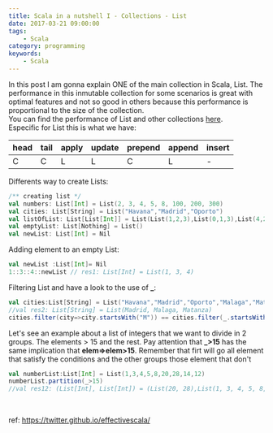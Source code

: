 ```yaml
---
title: Scala in a nutshell I - Collections - List
date: 2017-03-21 09:00:00
tags:
    - Scala
category: programming
keywords:
    - Scala
---
```

In this post I am gonna explain ONE of the main collection in Scala, List. The performance in this inmutable collection for some scenarios is great with optimal features and not so good in others because this performance is proportional to the size of the collection.\
You can find the performance of List and other collections 
[here](https://docs.scala-lang.org/overviews/collections-2.13/performance-characteristics.html).\
Especific for List this is what we have: 

| head  | tail | apply | update | prepend | append | insert |
| :---  | :--- | :---  | :---   | :---    | :---   | :---   |
| C     | C    | L     | L      | C       | L	   | -      |

Differents way to create Lists:
```scala
/** creating list */
val numbers: List[Int] = List(2, 3, 4, 5, 8, 100, 200, 300)
val cities: List[String] = List("Havana","Madrid","Oporto")
val listOfList: List[List[Int]] = List(List(1,2,3),List(0,1,3),List(4,2,1))
val emptyList: List[Nothing] = List()
val newList: List[Int] = Nil
```

Adding element to an empty List:
```scala
val newList :List[Int]= Nil
1::3::4::newList // res1: List[Int] = List(1, 3, 4)
```

Filtering List and have a look to the use of **\_**:
```scala
val cities:List[String] = List("Havana","Madrid","Oporto","Malaga","Matanza")
//val res2: List[String] = List(Madrid, Malaga, Matanza)
cities.filter(city=>city.startsWith("M")) == cities.filter(_.startsWith("M"))
```

Let's see an example about a list of integers that we want to divide in 2 groups. The elements > 15 and the rest. Pay attention that **_>15** has the same implication that **elem=>elem>15**.
Remember that firt will go all element that satisfy the conditions and the other groups those element that don't 
```scala
val numberList:List[Int] = List(1,3,4,5,8,20,28,14,12)
numberList.partition(_>15)
//val res12: (List[Int], List[Int]) = (List(20, 28),List(1, 3, 4, 5, 8, 14, 12))
```



&nbsp;
&nbsp;
&nbsp;
&nbsp;
&nbsp;



ref: https://twitter.github.io/effectivescala/
